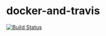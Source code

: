 # docker-and-travis
[![Build Status](https://app.travis-ci.com/Lary-Marc/docker-and-travis.svg?branch=main)](https://app.travis-ci.com/Lary-Marc/docker-and-travis)
